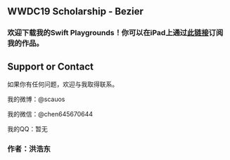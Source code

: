 ## WWDC19 Scholarship - Bezier

### 欢迎下载我的Swift Playgrounds！你可以在iPad上通过[此链接](https://developer.apple.com/ul/sp0?url=https://wwdc19scholarhip.github.io/feed.json)订阅我的作品。


## Support or Contact

如果你有任何问题，欢迎与我取得联系。

我的微博：@scauos

我的微信：@chen645670644

我的QQ：暂无

### 作者：洪浩东